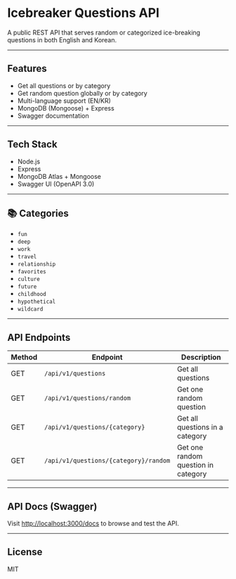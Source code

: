# Icebreaker Questions API

A public REST API that serves random or categorized ice-breaking questions in both English and Korean.

---

## Features

- Get all questions or by category
- Get random question globally or by category
- Multi-language support (EN/KR)
- MongoDB (Mongoose) + Express
- Swagger documentation

---

## Tech Stack

- Node.js
- Express
- MongoDB Atlas + Mongoose
- Swagger UI (OpenAPI 3.0)

---

## 📚 Categories

- `fun`
- `deep`
- `work`
- `travel`
- `relationship`
- `favorites`
- `culture`
- `future`
- `childhood`
- `hypothetical`
- `wildcard`

---

## API Endpoints

| Method | Endpoint                                 | Description                          |
|--------|------------------------------------------|--------------------------------------|
| GET    | `/api/v1/questions`                      | Get all questions                    |
| GET    | `/api/v1/questions/random`               | Get one random question              |
| GET    | `/api/v1/questions/{category}`           | Get all questions in a category      |
| GET    | `/api/v1/questions/{category}/random`    | Get one random question in category  |

---

## API Docs (Swagger)

Visit [http://localhost:3000/docs](http://localhost:3000/docs) to browse and test the API.

---

## License

MIT
